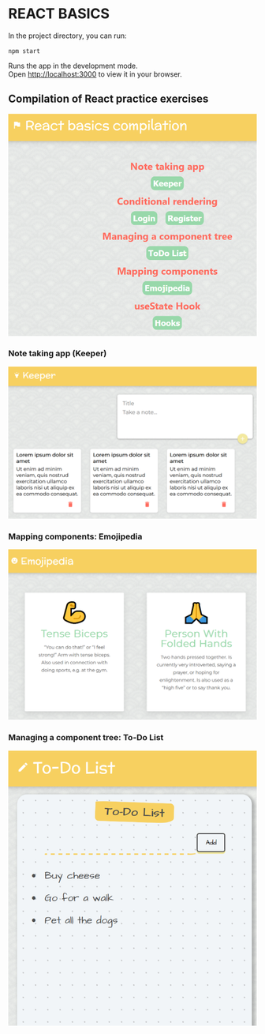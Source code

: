 # REACT BASICS

In the project directory, you can run:

```
npm start
```

Runs the app in the development mode.\
Open [http://localhost:3000](http://localhost:3000) to view it in your browser.

## Compilation of React practice exercises

![Screenshot](/public/screenshots/home.PNG)

### Note taking app (Keeper)

![Screenshot](/public/screenshots/keeper.PNG)

### Mapping components: Emojipedia

![Screenshot](/public/screenshots/emoji.PNG)

### Managing a component tree: To-Do List

![Screenshot](/public/screenshots/todo.PNG)
